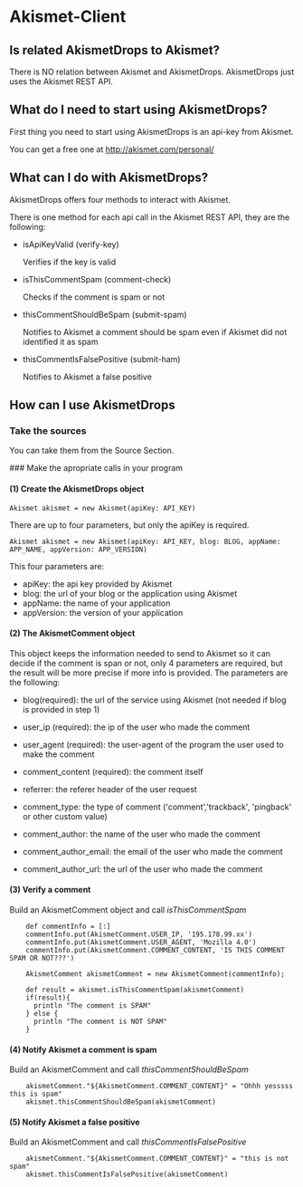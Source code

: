 
# Akismet-Client

## Is related AkismetDrops to Akismet?
There is NO relation between Akismet and AkismetDrops.
AkismetDrops just uses the Akismet REST API.


## What do I need to start using AkismetDrops?
First thing you need to start using AkismetDrops is an api-key from Akismet.

You can get a free one at http://akismet.com/personal/


## What can I do with AkismetDrops?
AkismetDrops offers four methods to interact with Akismet.

There is one method for each api call in the Akismet REST API, they are the following:

  * isApiKeyValid (verify-key)

    Verifies if the key is valid

  * isThisCommentSpam (comment-check)

    Checks if the comment is spam or not

  * thisCommentShouldBeSpam (submit-spam)

    Notifies to Akismet a comment should be spam even if Akismet did not identified it as spam

  * thisCommentIsFalsePositive (submit-ham)

    Notifies to Akismet a false positive


## How can I use AkismetDrops

### Take the sources

You can take them from the Source Section.

### Make the apropriate calls in your program

#### (1) Create the AkismetDrops object

  ```
  Akismet akismet = new Akismet(apiKey: API_KEY)
  ```

There are up to four parameters, but only the apiKey is required.

  ```
  Akismet akismet = new Akismet(apiKey: API_KEY, blog: BLOG, appName: APP_NAME, appVersion: APP_VERSION)
  ```

This four parameters are:

  * apiKey: the api key provided by Akismet
  * blog: the url of your blog or the application using Akismet
  * appName: the name of your application
  * appVersion: the version of your application


#### (2) The AkismetComment object

This object keeps the information needed to send to Akismet so it can decide if the comment is span or not, only 4 parameters are required, but the result will be more precise if more info is provided. The parameters are the following:

  * blog(required): the url of the service using Akismet (not needed if blog is provided in step 1)

  * user_ip (required): the ip of the user who made the comment

  * user_agent (required): the user-agent of the program the user used to make the comment

  * comment_content (required): the comment itself

  * referrer: the referer header of the user request

  * comment_type: the type of comment ('comment','trackback', 'pingback' or other custom value)

  * comment_author: the name of the user who made the comment

  * comment_author_email: the email of the user who made the comment

  * comment_author_url: the url of the user who made the comment


#### (3) Verify a comment

Build an AkismetComment object and call _isThisCommentSpam_

```
    def commentInfo = [:]
    commentInfo.put(AkismetComment.USER_IP, '195.178.99.xx')
    commentInfo.put(AkismetComment.USER_AGENT, 'Mozilla 4.0')
    commentInfo.put(AkismetComment.COMMENT_CONTENT, 'IS THIS COMMENT SPAM OR NOT???')

    AkismetComment akismetComment = new AkismetComment(commentInfo);

    def result = akismet.isThisCommentSpam(akismetComment)
    if(result){
      println "The comment is SPAM"
    } else {
      println "The comment is NOT SPAM"
    }
```

#### (4) Notify Akismet a comment is spam

Build an AkismetComment and call _thisCommentShouldBeSpam_

```
    akismetComment."${AkismetComment.COMMENT_CONTENT}" = "Ohhh yesssss this is spam"
    akismet.thisCommentShouldBeSpam(akismetComment)
```

#### (5) Notify Akismet a false positive

Build an AkismetComment and call _thisCommentIsFalsePositive_

```
    akismetComment."${AkismetComment.COMMENT_CONTENT}" = "this is not spam"
    akismet.thisCommentIsFalsePositive(akismetComment)
```
